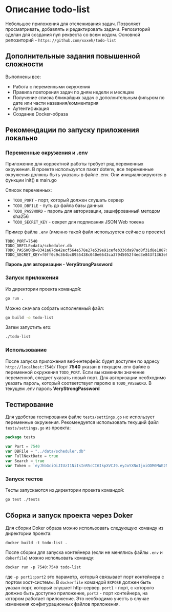 # Описание todo-list
Небольшое приложения для отслеживания задач. Позволяет просматривать, добавлять и редактировать задачи.
Репозиторий сделан для создания пул реквеста со всем кодом. Основной репозиторий - `https://github.com/xxxeh/todo-list`

## Дополнительные задания повышенной сложности
Выполнены все:
* Работа с переменными окружения
* Правила повторения задач по дням недели и месяцам
* Получение списка ближайших задач с дополнительным фильром по дате или части названия/комментария
* Аутентификация
* Создание Docker-образа

## Рекомендации по запуску приложения локально
### Переменные окружения и .env
Приложение для корректной работы требует ряд переменных окружения.
В проекте используется пакет dotenv, все переменные окружения должны быть указаны в файле .env. Они инициализируются в функции init() в main.go

Список переменных:

* `TODO_PORT` - порт, который должен слушать сервер
* `TODO_DBFILE` - путь до файла базы данных
* `TODO_PASSWORD` - пароль для авторизации, зашифрованный методом sha256
* `TODO_SECRET_KEY` - секрет для подписания JSON Web токена

Пример файла `.env` (именно такой файл используется сейчас в проекте)

```
TODO_PORT=7540
TODO_DBFILE=data/scheduler.db
TODO_PASSWORD=8341a67de42ecf564e578e27e539e91cefeb336da97ad8f31d8e1887d82ab972
TODO_SECRET_KEY=f0ff0c9c364bc8955438c040e6643ca37945052f4ed3e843f1363e8a78615197
```

**Пароль для авторизации - VeryStrongPassword**

### Запуск приложения
Из директории проекта командой:
```bash
go run .
```

Можно сначала собрать исполняемый файл:
```bash
go build -o todo-list
```

Затем запустить его:
```bash
./todo-list
```

### Использование
После запуска приложения веб-интерфейс будет доступен по адресу `http://localhost:7540/`
Порт **7540** указан в текущем .env файле в переменной окружения `TODO_PORT`. Если вы изменили значение переменной, следует указать новый порт.
Для авторизации необходимо указать пароль, который соответствует паролю в `TODO_PASSWORD`. В текущем .env пароль **VeryStrongPassword**

## Тестирование
Для удобства тестирования файле `tests/settings.go` не использует переменные окружения.
Рекомендуется использовать текущий файл `tests/settings.go` из проекта:

```go
package tests

var Port = 7540
var DBFile = "../data/scheduler.db"
var FullNextDate = true
var Search = true
var Token = `eyJhbGciOiJIUzI1NiIsInR5cCI6IkpXVCJ9.eyJoYXNoIjoiODM0MWE2N2RlNDJlY2Y1NjRlNTc4ZTI3ZTUzOWU5MWNlZmViMzM2ZGE5N2FkOGYzMWQ4ZTE4ODdkODJhYjk3MiJ9.jW5yYhpcx1XxBd-8rhYkXhvMFiFeYLUkj8_xzOl_PSc`
```

### Запуск тестов
Тесты запускаются из директории проекта командой:
```bash
go test ./tests
```

## Cборка и запуск проекта через Doker
Для сборки Doker образа можно использовать следующую команду из директории проекта:
```
docker build -t todo-list .
```

После сборки для запуска контейнера (если не менялись файлы `.env` и `dokerfile`) можно испольовать команду:
```
docker run -p 7540:7540 todo-list
```

где `-p port1:port2` это параметр, который связывает порт контейнера с портом хост-системы.
В `dockerfile` командой `EXPOSE` должен быть указан порт, который слушает http-сервер.
`port1` - порт, с которого должно быть доступно приложение, `port2` - порт контейнера, на котором работает приложение.
Это необходимо учесть в случае изменения конфигурационных файлов приложения.